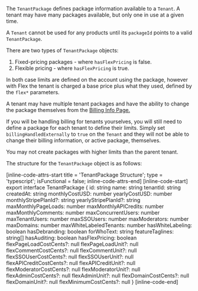 The `TenantPackage` defines package information available to a `Tenant`. A tenant may have many packages available, but only
one in use at a given time.

A `Tenant` cannot be used for any products until its `packageId` points to a valid `TenantPackage`.

There are two types of `TenantPackage` objects:

1. Fixed-pricing packages - where `hasFlexPricing` is false.
2. Flexible pricing - where `hasFlexPricing` is true.

In both case limits are defined on the account using the package, however with Flex the tenant is charged a base price plus
what they used, defined by the `flex*` parameters.

A tenant may have multiple tenant packages and have the ability to change the package themselves from the [Billing Info Page.](https://fastcomments.com/auth/my-account/billing-info)

If you will be handling billing for tenants yourselves, you will still need to define a package for each tenant to define their limits. Simply set `billingHandledExternally` to `true` on the `Tenant` and they
will not be able to change their billing information, or active package, themselves.

You may not create packages with higher limits than the parent tenant.

The structure for the `TenantPackage` object is as follows:

[inline-code-attrs-start title = 'TenantPackage Structure'; type = 'typescript'; isFunctional = false; inline-code-attrs-end]
[inline-code-start]
export interface TenantPackage {
    id: string
    name: string
    tenantId: string
    createdAt: string
    monthlyCostUSD: number
    yearlyCostUSD: number
    monthlyStripePlanId?: string
    yearlyStripePlanId?: string
    maxMonthlyPageLoads: number
    maxMonthlyAPICredits: number
    maxMonthlyComments: number
    maxConcurrentUsers: number
    maxTenantUsers: number
    maxSSOUsers: number
    maxModerators: number
    maxDomains: number
    maxWhiteLabeledTenants: number
    hasWhiteLabeling: boolean
    hasDebranding: boolean
    forWhoText: string
    featureTaglines: string[]
    hasAuditing: boolean
    hasFlexPricing: boolean
    flexPageLoadCostCents?: null
    flexPageLoadUnit?: null
    flexCommentCostCents?: null
    flexCommentUnit?: null
    flexSSOUserCostCents?: null
    flexSSOUserUnit?: null
    flexAPICreditCostCents?: null
    flexAPICreditUnit?: null
    flexModeratorCostCents?: null
    flexModeratorUnit?: null
    flexAdminCostCents?: null
    flexAdminUnit?: null
    flexDomainCostCents?: null
    flexDomainUnit?: null
    flexMinimumCostCents?: null
}
[inline-code-end]
